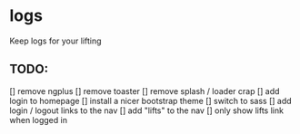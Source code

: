 # logs
Keep logs for your lifting

## TODO:
[] remove ngplus
[] remove toaster
[] remove splash / loader crap
[] add login to homepage
[] install a nicer bootstrap theme
[] switch to sass
[] add login / logout links to the nav
[] add "lifts" to the nav
[] only show lifts link when logged in